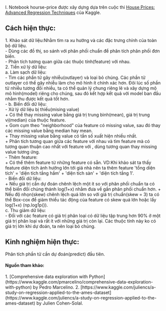 I. Notebook hourse-price được xây dựng dựa trên cuộc thi [House Prices: Advanced Regression Techniques](https://www.kaggle.com/c/house-prices-advanced-regression-techniques) của Kaggle.
<h2>Cách hiện thực:</h2>
1. Khảo sát dữ liệu:Nhằm tìm ra xu hướng và các đặc trưng chính của toàn bộ dữ liệu.</br>
- Dùng các đồ thị, so sánh với phân phối chuẩn để phân tích phân phối đơn biến.</br>
- Phân tích tương quan giữa các thuộc tính(feature) với nhau.</br>
2. Tiền xử lý dữ liệu:</br>
a. Làm sạch dữ liệu:</br>
- Tìm các phần tử gây nhiễu(outlayer) và loại bỏ chúng. Các phần tử outlayer có thể gây nhiễu làm cho mô hình ít chính xác hơn. Đôi lúc số phần tử nhiễu tương đối nhiều, ta có thể quản lý chung riêng lẽ và xây dựng mộ mô hình(model) riêng cho chúng, sau đó kết hợp kết quả với model ban đầu nhằm thu được kết quả tốt hơn.</br>
-
b. Biến đổi dữ liệu:</br>
- Xử lý dữ liệu bị thiếu(mising value)</br>
	+ Có thể thay missing value bằng giá trị trung bình(mean), giá trị trung vị(median) của thuộc feature.</br>
	+ Gom cụm theo "neighborhood" của feature có missing value, sau đó thay các missing value bằng median hay mean.</br>
	+ Thay missing value bằng value có tần số xuất hiện nhiều nhất.</br>
	+ Phân tích tương quan giữa các feature với nhau và tìm feature mà có tương quan thuận cao nhất với feature với , dùng tương quan thay missing value tương ứng. </br>
- Thêm feature:</br>
	+ Có thể thêm feature từ những feature có sẵn. VD:Khi khảo sát ta thấy feature diện tích ảnh hưởng lớn tới giá nhà nên ta thêm feature 'tổng diện tích' = 'diện tích tầng hầm' + 'diện tích sàn' + 'diện tích tầng 1'.</br>
- Biến đổi dữ liệu:</br>
	+ Nếu giá trị cần dự đoán chênh lệch một ít so với phân phối chuẩn ta có thể biến đổi chúng thánh log(1+x) nhằm đưa về gần phân phối chuẩn hơn.
	+ Nếu độ nhọn(skew) chênh lệch quá lớn so với giá trị chuẩn(skew = 3) ta có thể Box-cox để giảm thiểu tác động của feature có skew quá lớn hoặc lấy log(1+x) (np.log1p()).</br>
c. Thu giảm dữ liệu:</br>
- Đối với các feature có giá trị phân loại có dữ liệu tập trung hơn 90% ở một giá trị phân loại và rất ít với những giá trị còn lại. Các thuộc tính này ko có giá trị lớn khi dự đoán, ta nên loại bỏ chúng.
<h2>Kinh nghiệm hiện thực:</h2>
Phân tích phần tử cần dự đoán(predict) đầu tiên.

</br>
<h4> Nguồn tham khảo:</h4>
1. [Comprehensive data exploration with Python](https://www.kaggle.com/pmarcelino/comprehensive-data-exploration-with-python) by Pedro Marcelino.
2. [https://www.kaggle.com/juliencs/a-study-on-regression-applied-to-the-ames-dataset](https://www.kaggle.com/juliencs/a-study-on-regression-applied-to-the-ames-dataset) by Julien Cohen-Solal.
